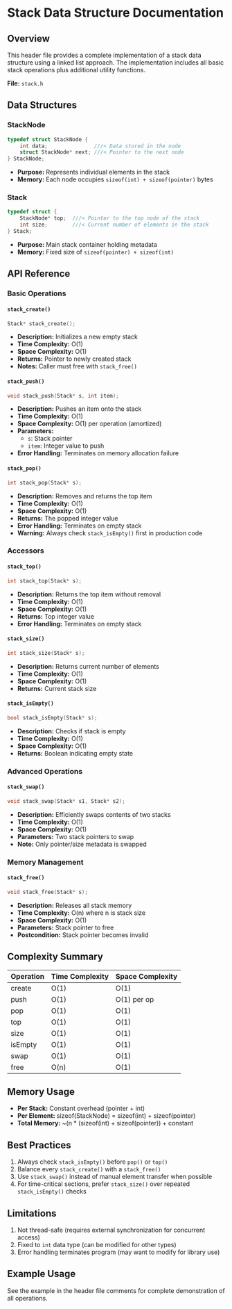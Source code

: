 # Stack Data Structure Documentation

## Overview
This header file provides a complete implementation of a stack data structure using a linked list approach. The implementation includes all basic stack operations plus additional utility functions.

**File:** `stack.h`  

## Data Structures

### StackNode
```c
typedef struct StackNode {
    int data;               ///< Data stored in the node
    struct StackNode* next; ///< Pointer to the next node
} StackNode;
```
- **Purpose:** Represents individual elements in the stack
- **Memory:** Each node occupies `sizeof(int) + sizeof(pointer)` bytes

### Stack
```c
typedef struct {
    StackNode* top;  ///< Pointer to the top node of the stack
    int size;        ///< Current number of elements in the stack
} Stack;
```
- **Purpose:** Main stack container holding metadata
- **Memory:** Fixed size of `sizeof(pointer) + sizeof(int)`

## API Reference

### Basic Operations

#### `stack_create()`
```c
Stack* stack_create();
```
- **Description:** Initializes a new empty stack
- **Time Complexity:** O(1)
- **Space Complexity:** O(1)
- **Returns:** Pointer to newly created stack
- **Notes:** Caller must free with `stack_free()`

#### `stack_push()`
```c
void stack_push(Stack* s, int item);
```
- **Description:** Pushes an item onto the stack
- **Time Complexity:** O(1)
- **Space Complexity:** O(1) per operation (amortized)
- **Parameters:**
  - `s`: Stack pointer
  - `item`: Integer value to push
- **Error Handling:** Terminates on memory allocation failure

#### `stack_pop()`
```c
int stack_pop(Stack* s);
```
- **Description:** Removes and returns the top item
- **Time Complexity:** O(1)
- **Space Complexity:** O(1)
- **Returns:** The popped integer value
- **Error Handling:** Terminates on empty stack
- **Warning:** Always check `stack_isEmpty()` first in production code

### Accessors

#### `stack_top()`
```c
int stack_top(Stack* s);
```
- **Description:** Returns the top item without removal
- **Time Complexity:** O(1)
- **Space Complexity:** O(1)
- **Returns:** Top integer value
- **Error Handling:** Terminates on empty stack

#### `stack_size()`
```c
int stack_size(Stack* s);
```
- **Description:** Returns current number of elements
- **Time Complexity:** O(1)
- **Space Complexity:** O(1)
- **Returns:** Current stack size

#### `stack_isEmpty()`
```c
bool stack_isEmpty(Stack* s);
```
- **Description:** Checks if stack is empty
- **Time Complexity:** O(1)
- **Space Complexity:** O(1)
- **Returns:** Boolean indicating empty state

### Advanced Operations

#### `stack_swap()`
```c
void stack_swap(Stack* s1, Stack* s2);
```
- **Description:** Efficiently swaps contents of two stacks
- **Time Complexity:** O(1)
- **Space Complexity:** O(1)
- **Parameters:** Two stack pointers to swap
- **Note:** Only pointer/size metadata is swapped

### Memory Management

#### `stack_free()`
```c
void stack_free(Stack* s);
```
- **Description:** Releases all stack memory
- **Time Complexity:** O(n) where n is stack size
- **Space Complexity:** O(1)
- **Parameters:** Stack pointer to free
- **Postcondition:** Stack pointer becomes invalid

## Complexity Summary

| Operation      | Time Complexity | Space Complexity |
|---------------|-----------------|------------------|
| create        | O(1)            | O(1)             |
| push          | O(1)            | O(1) per op      |
| pop           | O(1)            | O(1)             |
| top           | O(1)            | O(1)             |
| size          | O(1)            | O(1)             |
| isEmpty       | O(1)            | O(1)             |
| swap          | O(1)            | O(1)             |
| free          | O(n)            | O(1)             |

## Memory Usage
- **Per Stack:** Constant overhead (pointer + int)
- **Per Element:** sizeof(StackNode) = sizeof(int) + sizeof(pointer)
- **Total Memory:** ~(n * (sizeof(int) + sizeof(pointer)) + constant

## Best Practices
1. Always check `stack_isEmpty()` before `pop()` or `top()`
2. Balance every `stack_create()` with a `stack_free()`
3. Use `stack_swap()` instead of manual element transfer when possible
4. For time-critical sections, prefer `stack_size()` over repeated `stack_isEmpty()` checks

## Limitations
1. Not thread-safe (requires external synchronization for concurrent access)
2. Fixed to `int` data type (can be modified for other types)
3. Error handling terminates program (may want to modify for library use)

## Example Usage
See the example in the header file comments for complete demonstration of all operations.

